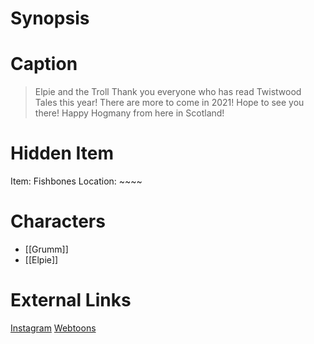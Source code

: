 # Synopsis


# Caption
> Elpie and the Troll 
> Thank you everyone who has read Twistwood Tales this year! There are more to come in 2021! Hope to see you there! Happy Hogmany from here in Scotland!

# Hidden Item
Item: Fishbones
Location: ~~~~

# Characters
* [[Grumm]]
* [[Elpie]]

# External Links
[Instagram](https://www.instagram.com/p/CBeckJJD7zv/)
[Webtoons](https://www.webtoons.com/en/challenge/twistwood-tales/44-elpie-and-the-troll/viewer?title_no=344740&episode_no=48)